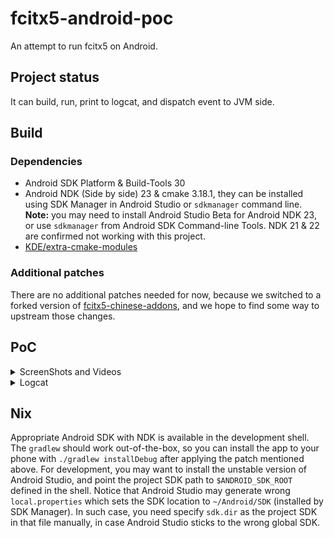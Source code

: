 # fcitx5-android-poc

An attempt to run fcitx5 on Android.

## Project status

It can build, run, print to logcat, and dispatch event to JVM side.

## Build

### Dependencies

- Android SDK Platform & Build-Tools 30
- Android NDK (Side by side) 23 & cmake 3.18.1, they can be installed using SDK Manager in Android Studio or `sdkmanager` command line. **Note:** you may need to install Android Studio Beta for Android NDK 23, or use `sdkmanager` from Android SDK Command-line Tools. NDK 21 & 22 are confirmed not working with this project.
- [KDE/extra-cmake-modules](https://github.com/KDE/extra-cmake-modules)

### Additional patches

There are no additional patches needed for now, because we switched to a forked version of [fcitx5-chinese-addons](https://github.com/rocka/fcitx5-chinese-addons/tree/android), and we hope to find some way to upstream those changes.

## PoC

<details>
<summary>ScreenShots and Videos</summary>

<img src="https://user-images.githubusercontent.com/13914967/123126973-704c1680-d47c-11eb-8852-aa44d4516dcd.png" width="360px">

[Video in Telegram group](https://t.me/archlinuxcn_offtopic/3462389)

[Video on Mastodon](https://sn.angry.im/web/statuses/106452677691097114)

</details>

<details>
<summary>Logcat</summary>

```
D/JNI: startupFcitx
D/fcitx5: I2021-06-30 23:30:42.037640 instance.cpp:1371] Override Enabled Addons: {}
D/fcitx5: I2021-06-30 23:30:42.037898 instance.cpp:1372] Override Disabled Addons: {}
D/fcitx5: I2021-06-30 23:30:42.045989 addonmanager.cpp:189] Loaded addon unicode
D/fcitx5: I2021-06-30 23:30:42.047548 addonmanager.cpp:189] Loaded addon quickphrase
D/fcitx5: I2021-06-30 23:30:42.049194 addonmanager.cpp:189] Loaded addon pinyinhelper
D/fcitx5: I2021-06-30 23:30:42.050042 addonmanager.cpp:189] Loaded addon androidfrontend
D/fcitx5: E2021-06-30 23:30:42.057642 instance.cpp:1381] Couldn't find keyboard-us
D/fcitx5: I2021-06-30 23:30:42.060428 addonmanager.cpp:189] Loaded addon punctuation
D/fcitx5: E2021-06-30 23:30:42.392059 pinyin.cpp:659] Failed to load pinyin history: io fail: unspecified iostream_category error
D/fcitx5: I2021-06-30 23:30:42.413191 addonmanager.cpp:189] Loaded addon pinyin
D/fcitx5: I2021-06-30 23:30:42.414280 addonmanager.cpp:189] Loaded addon fullwidth
D/fcitx5: I2021-06-30 23:30:42.415101 addonmanager.cpp:189] Loaded addon chttrans
D/FcitxEvent: type=3, params=[2]拼,
D/fcitx5: I2021-06-30 23:30:42.416938 androidfrontend.cpp:87] bulkCandidateList: no or empty candidateList
D/FcitxEvent: type=0, params=[0]
D/fcitx5: I2021-06-30 23:30:43.501732 addonmanager.cpp:189] Loaded addon spell
D/FcitxEvent: type=2, params=[2]n,你
D/fcitx5: I2021-06-30 23:30:43.516066 androidfrontend.cpp:125] KeyEvent(key=Key(n states=0), isRelease=0, accepted=1)
D/FcitxEvent: type=3, params=[2],
D/FcitxEvent: type=0, params=[1250]你,年,那,呢,能,内,您,女,男,拿,难,牛,南...
I/zygote64: Do partial code cache collection, code=30KB, data=28KB
I/zygote64: After code cache collection, code=30KB, data=28KB
I/zygote64: Increasing code cache capacity to 128KB
D/FcitxEvent: type=2, params=[2]ni,你
D/fcitx5: I2021-06-30 23:30:43.672417 androidfrontend.cpp:125] KeyEvent(key=Key(i states=0), isRelease=0, accepted=1)
D/FcitxEvent: type=0, params=[183]你,尼,泥,妮,逆,腻,拟,呢,倪,妳,溺,祢,匿...
D/FcitxEvent: type=2, params=[2]ni h,你好
D/fcitx5: I2021-06-30 23:30:43.965315 androidfrontend.cpp:125] KeyEvent(key=Key(h states=0), isRelease=0, accepted=1)
D/FcitxEvent: type=0, params=[190]你好,你会,你还,你,你和,你很,霓虹,尼,泥...
D/FcitxEvent: type=2, params=[2]ni ha,你哈
D/fcitx5: I2021-06-30 23:30:44.107517 androidfrontend.cpp:125] KeyEvent(key=Key(a states=0), isRelease=0, accepted=1)
D/FcitxEvent: type=0, params=[184]你哈,你,尼,泥,妮,逆,腻,拟,呢,倪,妳,溺...
I/zygote64: Do partial code cache collection, code=61KB, data=47KB
I/zygote64: After code cache collection, code=54KB, data=44KB
I/zygote64: Increasing code cache capacity to 256KB
D/FcitxEvent: type=2, params=[2]ni hao,你好
D/fcitx5: I2021-06-30 23:30:44.328185 androidfrontend.cpp:125] KeyEvent(key=Key(o states=0), isRelease=0, accepted=1)
D/FcitxEvent: type=0, params=[184]你好,你,尼,泥,妮,逆,腻,拟,呢,倪,妳,溺...
D/FcitxEvent: type=2, params=[2]ni hao s,你好事
D/fcitx5: I2021-06-30 23:30:44.599255 androidfrontend.cpp:125] KeyEvent(key=Key(s states=0), isRelease=0, accepted=1)
D/FcitxEvent: type=0, params=[186]你好事,你好受,你好,你,尼,泥,妮,逆,腻...
D/FcitxEvent: type=2, params=[2]ni hao sh,你好事
D/fcitx5: I2021-06-30 23:30:44.762583 androidfrontend.cpp:125] KeyEvent(key=Key(h states=0), isRelease=0, accepted=1)
D/FcitxEvent: type=0, params=[186]你好事,你好受,你好,你,尼,泥,妮,逆,腻...
D/FcitxEvent: type=2, params=[2]ni hao shi,你好事
D/fcitx5: I2021-06-30 23:30:44.963864 androidfrontend.cpp:125] KeyEvent(key=Key(i states=0), isRelease=0, accepted=1)
D/FcitxEvent: type=0, params=[186]你好事,你好是,你好,你,尼,泥,妮,逆,腻...
D/FcitxEvent: type=2, params=[2]ni hao shi j,你好时间
D/fcitx5: I2021-06-30 23:30:45.189018 androidfrontend.cpp:125] KeyEvent(key=Key(j states=0), isRelease=0, accepted=1)
D/FcitxEvent: type=0, params=[186]你好时间,你好世界,你好,你,尼,泥,妮...
D/FcitxEvent: type=2, params=[2]ni hao shi ji,你好世纪
D/fcitx5: I2021-06-30 23:30:45.353536 androidfrontend.cpp:125] KeyEvent(key=Key(i states=0), isRelease=0, accepted=1)
D/FcitxEvent: type=0, params=[186]你好世纪,你好实际,你好,你,尼,泥,妮...
D/FcitxEvent: type=2, params=[2]ni hao shi jie,你好世界
D/fcitx5: I2021-06-30 23:30:45.621923 androidfrontend.cpp:125] KeyEvent(key=Key(e states=0), isRelease=0, accepted=1)
D/FcitxEvent: type=0, params=[186]你好世界,你好时节,你好,你,尼,泥,妮...
D/JNI: select candidate #0
D/FcitxEvent: type=1, params=[1]你好世界
D/FcitxEvent: type=2, params=[2],
D/FcitxEvent: type=2, params=[2],
D/fcitx5: I2021-06-30 23:30:46.240326 androidfrontend.cpp:87] bulkCandidateList: no or empty candidateList
D/FcitxEvent: type=0, params=[0]
I/zygote64: Do full code cache collection, code=118KB, data=99KB
I/zygote64: After code cache collection, code=104KB, data=60KB
D/FcitxEvent: type=2, params=[2]s,是
D/fcitx5: I2021-06-30 23:30:48.395683 androidfrontend.cpp:125] KeyEvent(key=Key(s states=0), isRelease=0, accepted=1)
D/FcitxEvent: type=0, params=[3117]是,说,上,时,三,水,生,所,山,事,少...
D/FcitxEvent: type=2, params=[2]sh,是
D/fcitx5: I2021-06-30 23:30:48.498730 androidfrontend.cpp:125] KeyEvent(key=Key(h states=0), isRelease=0, accepted=1)
D/FcitxEvent: type=0, params=[1883]是,说,上,时,水,生,山,事,少,书,神...
D/FcitxEvent: type=2, params=[2]shi,是
D/fcitx5: I2021-06-30 23:30:48.635653 androidfrontend.cpp:125] KeyEvent(key=Key(i states=0), isRelease=0, accepted=1)
D/FcitxEvent: type=0, params=[406]是,时,事,使,石,师,诗,十,市,式,世...
D/FcitxEvent: type=2, params=[2]shi j,时间
D/fcitx5: I2021-06-30 23:30:48.894473 androidfrontend.cpp:125] KeyEvent(key=Key(j states=0), isRelease=0, accepted=1)
D/FcitxEvent: type=0, params=[452]时间,世界,事件,实际,世纪,实践,是...
D/FcitxEvent: type=2, params=[2]shi ji,世纪
D/fcitx5: I2021-06-30 23:30:49.103983 androidfrontend.cpp:125] KeyEvent(key=Key(i states=0), isRelease=0, accepted=1)
D/FcitxEvent: type=0, params=[417]世纪,实际,十几,是,时机,事迹,史记...
D/FcitxEvent: type=2, params=[2]shi jie,世界
D/fcitx5: I2021-06-30 23:30:49.326505 androidfrontend.cpp:125] KeyEvent(key=Key(e states=0), isRelease=0, accepted=1)
D/FcitxEvent: type=0, params=[425]世界,是,时节,师姐,时,视界,石阶...
D/FcitxEvent: type=2, params=[2]shi ji en,实际恩
D/fcitx5: I2021-06-30 23:30:49.477205 androidfrontend.cpp:125] KeyEvent(key=Key(n states=0), isRelease=0, accepted=1)
D/FcitxEvent: type=0, params=[419]实际恩,实际嗯,实际,世纪,十几,是...
D/FcitxEvent: type=2, params=[2]shi jie ni,世界你
D/fcitx5: I2021-06-30 23:30:49.736813 androidfrontend.cpp:125] KeyEvent(key=Key(i states=0), isRelease=0, accepted=1)
D/FcitxEvent: type=0, params=[426]世界你,世界,是,时节,师姐,时,视界...
D/FcitxEvent: type=2, params=[2]shi jie ni h,世界你好
D/fcitx5: I2021-06-30 23:30:49.931826 androidfrontend.cpp:125] KeyEvent(key=Key(h states=0), isRelease=0, accepted=1)
D/FcitxEvent: type=0, params=[426]世界你好,世界,是,时节,师姐,时,视界...
I/zygote64: Do partial code cache collection, code=124KB, data=98KB
I/zygote64: After code cache collection, code=124KB, data=98KB
I/zygote64: Increasing code cache capacity to 512KB
D/FcitxEvent: type=2, params=[2]shi jie ni ha,世界你哈
D/fcitx5: I2021-06-30 23:30:50.095093 androidfrontend.cpp:125] KeyEvent(key=Key(a states=0), isRelease=0, accepted=1)
D/FcitxEvent: type=0, params=[426]世界你哈,世界,是,时节,师姐,时,视界...
D/FcitxEvent: type=2, params=[2]shi jie ni hao,世界你好
D/fcitx5: I2021-06-30 23:30:50.309284 androidfrontend.cpp:125] KeyEvent(key=Key(o states=0), isRelease=0, accepted=1)
D/FcitxEvent: type=0, params=[426]世界你好,世界,是,时节,师姐,时,视界...
D/JNI: select candidate #0
D/FcitxEvent: type=1, params=[1]世界你好
D/FcitxEvent: type=2, params=[2],
D/FcitxEvent: type=2, params=[2],
D/fcitx5: I2021-06-30 23:30:50.985314 androidfrontend.cpp:87] bulkCandidateList: no or empty candidateList
D/FcitxEvent: type=0, params=[0]
```

</details>

## Nix

Appropriate Android SDK with NDK is available in the development shell.  The `gradlew` should work out-of-the-box, so you can install the app to your phone with `./gradlew installDebug` after applying the patch mentioned above. For development, you may want to install the unstable version of Android Studio, and point the project SDK path to `$ANDROID_SDK_ROOT` defined in the shell. Notice that Android Studio may generate wrong `local.properties` which sets the SDK location to `~/Android/SDK` (installed by SDK Manager). In such case, you need specify `sdk.dir` as the project SDK in that file manually, in case Android Studio sticks to the wrong global SDK.
